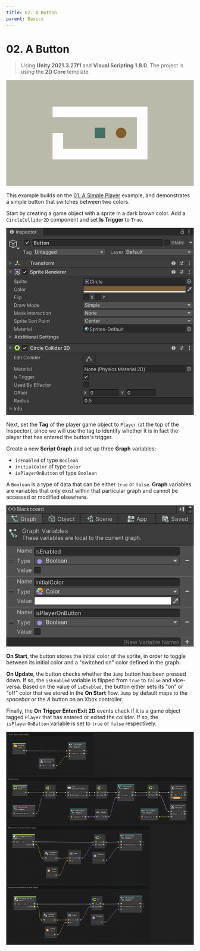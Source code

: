```yaml
---
title: 02. A Button
parent: Basics
---
```


# 02. A Button

> Using **Unity 2021.3.27f1** and **Visual Scripting 1.8.0**. The project is using the **2D Core** template.

![Demo](./demo.gif)

This example builds on the [01. A Simple Player](../01-a-simple-player/01-a-simple-player) example, and demonstrates a simple button that switches between two colors.

Start by creating a game object with a sprite in a dark brown color. Add a `CircleCollider2D` component and set **Is Trigger** to `True`.

![Button Inspector](./button-inspector.webp)

Next, set the **Tag** of the player game object to `Player` (at the top of the Inspector), since we will use the tag to identify whether it is in fact the player that has entered the button's trigger. 

Create a new **Script Graph** and set up three **Graph** variables:

- `isEnabled` of type `Boolean`
- `initialColor` of type `Color`
- `isPlayerOnButton` of type `Boolean`

A `Boolean` is a type of data that can be either `true` or `false`. **Graph** variables are variables that only exist within that particular graph and cannot be accessed or modified elsewhere.

![Graph Variables](./graph-variables.webp)

**On Start**, the button stores the initial color of the sprite, in order to toggle between its initial color and a "switched on" color defined in the graph.

**On Update**, the button checks whether the `Jump` button has been pressed down. If so, the `isEnabled` variable is flipped from `true` to `false` and vice-versa. Based on the value of `isEnabled`, the button either sets its "on" or "off" color that we stored in the **On Start** flow. `Jump` by default maps to the *spacebar* or the *A* button on an Xbox controller. 

Finally, the **On Trigger Enter/Exit 2D** events check if it is a game object tagged `Player` that has entered or exited the collider. If so, the `isPlayerOnButton` variable is set to `true` or `false` respectively.

[![Graph](./graph.webp)](./graph.webp)
